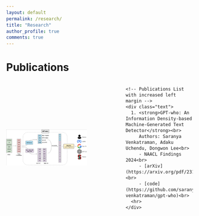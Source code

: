```yaml
---
layout: default
permalink: /research/
title: "Research"
author_profile: true
comments: true
---
```


# Publications

<div class="container">
  <div class="content">
    <!-- Image on Left Half with adjusted width -->
    <div style="margin-right: 50px;">
      <img src="/images/pipeline_gptwho.png" alt="Image Description" style="width: 80%;">
    </div>

    <!-- Publications List with increased left margin -->
    <div class="text">
      1. <strong>GPT-who: An Information Density-based Machine-Generated Text Detector</strong><br>
         Authors: Saranya Venkatraman, Adaku Uchendu, Dongwon Lee<br>
         - NAACL Findings 2024<br>
         - [arXiv](https://arxiv.org/pdf/2310.06202.pdf)<br>
         - [code](https://github.com/saranya-venkatraman/gpt-who)<br>
      <hr>
    </div>
  </div>
</div>

<style>
  .container {
    display: flex;
    justify-content: center;
    align-items: center;
  }

  .content {
    max-width: 1200px;
    display: flex;
    align-items: center;
  }

  .text {
    flex: 1;
    margin-left: 0px;
    font-size: 18px;
  }
</style>


